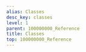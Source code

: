 ```yaml
---
alias: Classes
desc_key: classes
level: 1
parent: 100000000_Reference
title: Classes
top: 100000000_Reference
---
```


